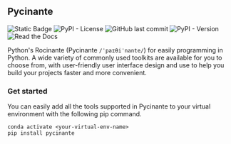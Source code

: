 ## Pycinante

![Static Badge](https://img.shields.io/badge/Author-Chisheng%20Chen-blue)
![PyPI - License](https://img.shields.io/pypi/l/pycinante)
![GitHub last commit](https://img.shields.io/github/last-commit/gndlwch2w/pycinante)
![PyPI - Version](https://img.shields.io/pypi/v/pycinante)
![Read the Docs](https://img.shields.io/readthedocs/pycinante)

Python's Rocinante (Pycinante `/ˈpaɪθiˈnante/`) for easily programming in Python. A wide variety of commonly used
toolkits are available for you to choose from, with user-friendly user interface design and use to help you build your
projects faster and more convenient.

### Get started

You can easily add all the tools supported in Pycinante to your virtual environment with the following pip command.

```shell
conda activate <your-virtual-env-name>
pip install pycinante
```